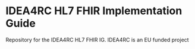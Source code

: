 # IDEA4RC HL7 FHIR Implementation Guide
Repository for the IDEA4RC HL7 FHIR IG.
IDEA4RC is an EU funded project

